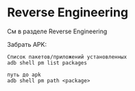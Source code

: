 # Reverse Engineering

См в разделе Reverse Engineering

Забрать APK:

```text
Список пакетов/приложений установленных
adb shell pm list packages

путь до apk
adb shell pm path <package> 
```

